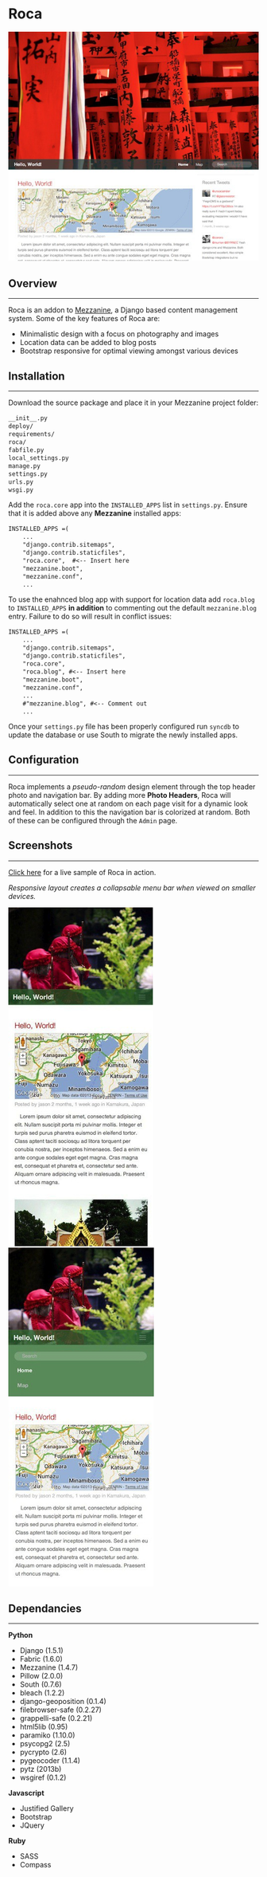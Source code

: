 # Roca #

![Alt text](preview/full.jpg "Full view")

  
## Overview
-----------
Roca is an addon to [Mezzanine](https://github.com/stephenmcd/mezzanine), a
Django based content management system.  Some of the key features of Roca are:

* Minimalistic design with a focus on photography and images
* Location data can be added to blog posts
* Bootstrap responsive for optimal viewing amongst various devices

## Installation
----------------

Download the source package and place it in your Mezzanine project folder:

    __init__.py
    deploy/
    requirements/
    roca/
    fabfile.py
    local_settings.py
    manage.py
    settings.py
    urls.py
    wsgi.py

Add the `roca.core` app into the `INSTALLED_APPS` list in `settings.py`.  Ensure
that it is added above any **Mezzanine** installed apps:

	INSTALLED_APPS =(
		...
    	"django.contrib.sitemaps",
    	"django.contrib.staticfiles",
    	"roca.core",  #<-- Insert here
    	"mezzanine.boot",
    	"mezzanine.conf",
    	...

To use the enahnced blog app with support for location data add `roca.blog`
to `INSTALLED_APPS` **in addition** to commenting out the default
`mezzanine.blog` entry.  Failure to do so will result in conflict issues:

	INSTALLED_APPS =(
		...
    	"django.contrib.sitemaps",
    	"django.contrib.staticfiles",
    	"roca.core",
    	"roca.blog", #<-- Insert here
    	"mezzanine.boot",
    	"mezzanine.conf",    	
    	...
    	#"mezzanine.blog", #<-- Comment out
    	...

Once your `settings.py` file has been properly configured run `syncdb` to
update the database or use South to migrate the newly installed apps. 

## Configuration
----------------

Roca implements a *pseudo-random* design element through the top header photo
and navigation bar. By adding more **Photo Headers**, Roca will automatically 
select one at random on each page visit for a dynamic look and feel.  In 
addition to this the navigation bar is colorized at random. Both of these can
be configured through the `Admin` page.

## Screenshots
--------------

[Click here](http://blog.jtwong.com) for a live sample of Roca in action.

*Responsive layout creates a collapsable menu bar when viewed on smaller
devices.*

![Alt text](preview/collapsed.jpg) ![Alt text](preview/expanded.jpg)
   

## Dependancies
---------------

**Python**

* Django (1.5.1)
* Fabric (1.6.0)
* Mezzanine (1.4.7)
* Pillow (2.0.0)
* South (0.7.6)
* bleach (1.2.2)
* django-geoposition (0.1.4)
* filebrowser-safe (0.2.27)
* grappelli-safe (0.2.21)
* html5lib (0.95)
* paramiko (1.10.0)
* psycopg2 (2.5)
* pycrypto (2.6)
* pygeocoder (1.1.4)
* pytz (2013b)
* wsgiref (0.1.2)

**Javascript**

* Justified Gallery
* Bootstrap
* JQuery

**Ruby**

* SASS
* Compass

